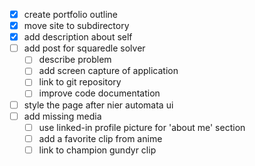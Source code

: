 - [x] create portfolio outline
- [x] move site to subdirectory
- [x] add description about self
- [ ] add post for squaredle solver
    - [ ] describe problem
    - [ ] add screen capture of application
    - [ ] link to git repository
    - [ ] improve code documentation
- [ ] style the page after nier automata ui
- [ ] add missing media 
    - [ ] use linked-in profile picture for 'about me' section
    - [ ] add a favorite clip from anime
    - [ ] link to champion gundyr clip
